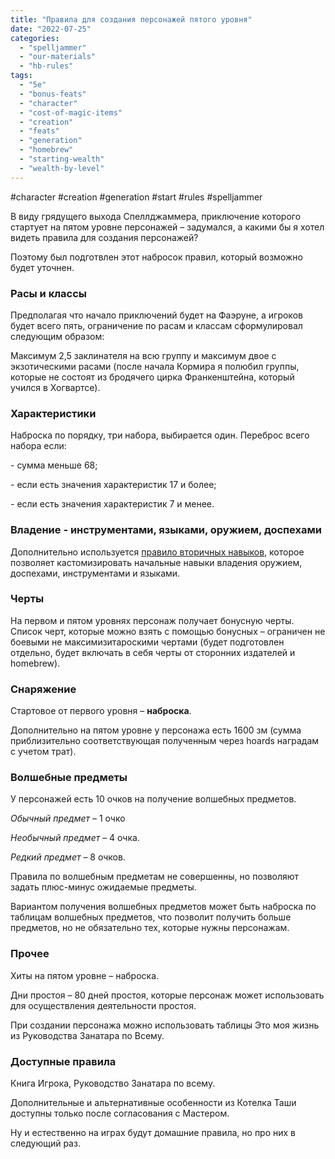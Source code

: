 ```yaml
---
title: "Правила для создания персонажей пятого уровня"
date: "2022-07-25"
categories: 
  - "spelljammer"
  - "our-materials"
  - "hb-rules"
tags: 
  - "5e"
  - "bonus-feats"
  - "character"
  - "cost-of-magic-items"
  - "creation"
  - "feats"
  - "generation"
  - "homebrew"
  - "starting-wealth"
  - "wealth-by-level"
---
```


#character #creation #generation #start #rules #spelljammer

В виду грядущего выхода Спеллджаммера, приключение которого стартует на пятом уровне персонажей – задумался, а какими бы я хотел видеть правила для создания персонажей?

Поэтому был подготвлен этот набросок правил, который возможно будет уточнен.

### Расы и классы

Предполагая что начало приключений будет на Фаэруне, а игроков будет всего пять, ограничение по расам и классам сформулировал следующим образом:

Максимум 2,5 заклинателя на всю группу и максимум двое с экзотическими расами (после начала Кормира я полюбил группы, которые не состоят из бродячего цирка Франкенштейна, который учился в Хогвартсе).

### Характеристики

Наброска по порядку, три набора, выбирается один. Переброс всего набора если:

\- сумма меньше 68;

\- если есть значения характеристик 17 и более;

\- если есть значения характеристик 7 и менее.

### Владение - инструментами, языками, оружием, доспехами

Дополнительно используется [правило вторичных навыков](https://cyborgsandmages.com/2020/06/vtorichnye-navyki-drugoj-vzglyad-na-nav/), которое позволяет кастомизировать начальные навыки владения оружием, доспехами, инструментами и языками.

### Черты

На первом и пятом уровнях персонаж получает бонусную черты. Список черт, которые можно взять с помощью бонусных – ограничен не боевыми не максимизитароскими чертами (будет подготовлен отдельно, будет включать в себя черты от сторонних издателей и homebrew).

### Снаряжение

Стартовое от первого уровня – **наброска**.

Дополнительно на пятом уровне у персонажа есть 1600 зм (сумма приблизительно соответствующая полученным через hoards наградам с учетом трат).

### Волшебные предметы

У персонажей есть 10 очков на получение волшебных предметов.

_Обычный предмет_ – 1 очко

_Необычный предмет_ – 4 очка.

_Редкий предмет_ – 8 очков.

Правила по волшебным предметам не совершенны, но позволяют задать плюс-минус ожидаемые предметы.

Вариантом получения волшебных предметов может быть наброска по таблицам волшебных предметов, что позволит получить больше предметов, но не обязательно тех, которые нужны персонажам.

### Прочее

Хиты на пятом уровне – наброска.

Дни простоя – 80 дней простоя, которые персонаж может использовать для осуществления деятельности простоя.

При создании персонажа можно использовать таблицы Это моя жизнь из Руководства Занатара по Всему.

### Доступные правила

Книга Игрока, Руководство Занатара по всему.

Дополнительные и альтернативные особенности из Котелка Таши доступны только после согласования с Мастером.

Ну и естественно на играх будут домашние правила, но про них в следующий раз.
